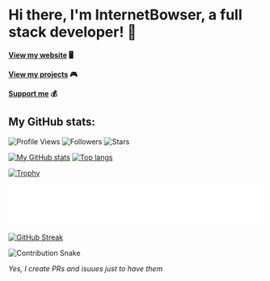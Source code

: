 # Hi there, I'm InternetBowser, a full stack developer! 🚀

**[View my website](https://www.internetbowser.com) 🖥️**

**[View my projects](https://www.internetbowser.com/projects) 🎮**

**[Support me](https://www.buymeacoffee.com/InternetBowser) 💰**

<!-- Stats -->

## My GitHub stats:

![Profile Views](https://komarev.com/ghpvc/?username=InternetBowser670&label=Profile%20views&color=0e75b6&style=flat)
![Followers](https://img.shields.io/github/followers/InternetBowser670?label=Followers&style=social)
![Stars](https://img.shields.io/github/stars/InternetBowser670?label=Stars&style=social)

[![My GitHub stats](https://github-readme-stats.vercel.app/api?username=InternetBowser670&theme=transparent&showicons=true)](https://github.com/anuraghazra/github-readme-stats)
[![Top langs](https://github-readme-stats.vercel.app/api/top-langs/?username=InternetBowser670&layout=donut&theme=transparent&showicons=true)](https://github.com/anuraghazra/github-readme-stats)

[![Trophy](https://github-profile-trophy.vercel.app/?username=InternetBowser670&theme=darkhub&column=4&margin-w=10)](https://github.com/ryo-ma/github-profile-trophy)

![GitHub Topics](./metrics.plugin.topics.icons.svg)

[![GitHub Streak](https://streak-stats.demolab.com?user=InternetBowser670&theme=dark&hide_border=false)](https://git.io/streak-stats)

![Contribution Snake](https://github.com/InternetBowser670/InternetBowser670/blob/output/github-contribution-grid-snake.svg)

*Yes, I create PRs and isuues just to have them*
